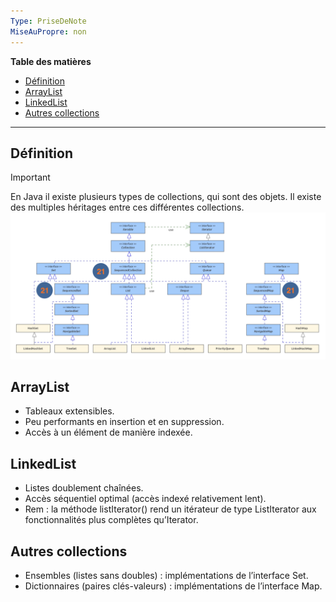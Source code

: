 ```yaml
---
Type: PriseDeNote
MiseAuPropre: non
---
```

**Table des matières**
- [Définition](#d%C3%A9finition)
- [ArrayList](#arraylist)
- [LinkedList](#linkedlist)
- [Autres collections](#autres-collections)

___
## Définition
>[!important]
>En Java il existe plusieurs types de collections, qui sont des objets. Il existe des multiples héritages entre ces différentes collections.
>![](../../../../S0/PiecesJointes/Pasted%20image%2020231106215937.png)
## ArrayList
- Tableaux extensibles.
- Peu performants en insertion et en suppression. 
- Accès à un élément de manière indexée.
## LinkedList
- Listes doublement chaînées.
- Accès séquentiel optimal (accès indexé relativement lent).
- Rem : la méthode listIterator() rend un itérateur de type ListIterator aux fonctionnalités plus complètes qu’Iterator.
## Autres collections
- Ensembles (listes sans doubles) : implémentations de l’interface Set.
- Dictionnaires (paires clés-valeurs) : implémentations de l’interface Map.
